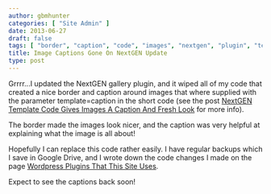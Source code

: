 ```yaml
---
author: gbmhunter
categories: [ "Site Admin" ]
date: 2013-06-27
draft: false
tags: [ "border", "caption", "code", "images", "nextgen", "plugin", "template", "update" ]
title: Image Captions Gone On NextGEN Update
type: post
---
```


Grrrr...I updated the NextGEN gallery plugin, and it wiped all of my code that created a nice border and caption around images that where supplied with the parameter template=caption in the short code (see the post [NextGEN Template Code Gives Images A Caption And Fresh Look](/posts/2013/05-02-nextgen-template-code-gives-images-a-caption-and-fresh-look/) for more info).

The border made the images look nicer, and the caption was very helpful at explaining what the image is all about!

Hopefully I can replace this code rather easily. I have regular backups which I save in Google Drive, and I wrote down the code changes I made on the page [Wordpress Plugins That This Site Uses](/programming/website-design/content-management-systems/wordpress/wordpress-plugins-that-this-site-uses/).

Expect to see the captions back soon!